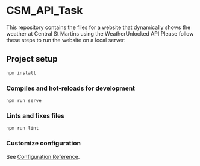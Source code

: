 # CSM_API_Task
This repository contains the files for a website that dynamically shows the weather at Central St Martins using the WeatherUnlocked API
Please follow these steps to run the website on a local server:

## Project setup
```
npm install
```

### Compiles and hot-reloads for development
```
npm run serve
```

### Lints and fixes files
```
npm run lint
```

### Customize configuration
See [Configuration Reference](https://cli.vuejs.org/config/).
